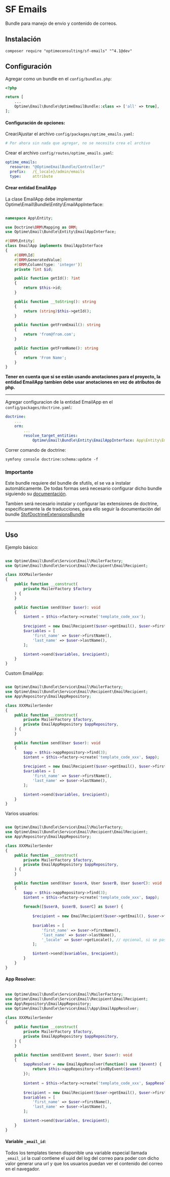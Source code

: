 # SF Emails
Bundle para manejo de envio y contenido de correos.

## Instalación

```
composer require "optimeconsulting/sf-emails" "^4.1@dev"
```

## Configuración 

Agregar como un bundle en el `config/bundles.php`:

```php
<?php

return [
    ...
    Optime\Email\Bundle\OptimeEmailBundle::class => ['all' => true],
];
```

#### Configuración de opciones:

Crear/Ajustar el archivo `config/packages/optime_emails.yaml`:

```yaml
# Por ahora sin nada que agregar, no se necesita crea el archivo
```

Crear el archivo `config/routes/optime_emails.yaml`:

```yaml
optime_emails:
  resource: "@OptimeEmailBundle/Controller/"
  prefix:   /{_locale}/admin/emails
  type:     attribute
```

#### Crear entidad EmailApp

La clase EmailApp debe implementar Optime\Email\Bundle\Entity\EmailAppInterface:

```php

namespace App\Entity;

use Doctrine\ORM\Mapping as ORM;
use Optime\Email\Bundle\Entity\EmailAppInterface;

#[ORM\Entity]
class EmailApp implements EmailAppInterface
{
    #[ORM\Id]
    #[ORM\GeneratedValue]
    #[ORM\Column(type: 'integer')]
    private ?int $id;

    public function getId(): ?int
    {
        return $this->id;
    }

    public function __toString(): string
    {
        return (string)$this->getId();
    }

    public function getFromEmail(): string
    {
        return 'from@from.com';
    }

    public function getFromName(): string
    {
        return 'From Name';
    }
}
```

**Tener en cuenta que si se están usando anotaciones para el proyecto, la entidad EmailApp tambien debe usar anotaciones en vez de atributos de php.**

<hr/>

Agregar configuracion de la entidad EmailApp en el `config/packages/doctrine.yaml`:

```yaml
doctrine:
    ...
    orm:
        ...
        resolve_target_entities:
            Optime\Email\Bundle\Entity\EmailAppInterface: App\Entity\EmailApp

```

Correr comando de doctrine:

```
symfony console doctrine:schema:update -f
```

### Importante

Este bundle requiere del bundle de sfutils, el se va a instalar automáticamente. De todas formas será necesario configurar dicho bundle siguiendo su [documentación](https://github.com/optimeadmin/sf_utils/blob/master/README.md).

Tambien será necesario instalar y configurar las extensiones de doctrine, especificamente la de traducciones, para ello seguir la documentación del bundle [StofDoctrineExtensionsBundle](https://symfony.com/bundles/StofDoctrineExtensionsBundle/current/index.html)

<hr>

## Uso

Ejemplo básico:

```php

use Optime\Email\Bundle\Service\Email\MailerFactory;
use Optime\Email\Bundle\Service\Email\Recipient\EmailRecipient;

class XXXMailerSender
{
    public function __construct(
        private MailerFactory $factory
    ) {
    }

    public function send(User $user): void
    {
        $intent = $this->factory->create('template_code_xxx');
        
        $recipient = new EmailRecipient($user->getEmail(), $user->firstName());
        $variables = [
            'first_name' => $user->firstName(),
            'last_name' => $user->lastName(),
        ];

        $intent->send($variables, $recipient);
    }
}
```

Custom EmailApp:

```php

use Optime\Email\Bundle\Service\Email\MailerFactory;
use Optime\Email\Bundle\Service\Email\Recipient\EmailRecipient;
use App\Repository\EmailAppRepository;

class XXXMailerSender
{
    public function __construct(
        private MailerFactory $factory,
        private EmailAppRepository $appRepository,
    ) {
    }

    public function send(User $user): void
    {
        $app = $this->appRepository->find(3);
        $intent = $this->factory->create('template_code_xxx', $app);
        
        $recipient = new EmailRecipient($user->getEmail(), $user->firstName());
        $variables = [
            'first_name' => $user->firstName(),
            'last_name' => $user->lastName(),
        ];

        $intent->send($variables, $recipient);
    }
}

```

Varios usuarios:

```php

use Optime\Email\Bundle\Service\Email\MailerFactory;
use Optime\Email\Bundle\Service\Email\Recipient\EmailRecipient;
use App\Repository\EmailAppRepository;

class XXXMailerSender
{
    public function __construct(
        private MailerFactory $factory,
        private EmailAppRepository $appRepository,
    ) {
    }

    public function send(User $userA, User $userB, User $userC): void
    {
        $app = $this->appRepository->find(3);
        $intent = $this->factory->create('template_code_xxx', $app);
        
        foreach([$userA, $userB, $userC] as $user) {
                    
            $recipient = new EmailRecipient($user->getEmail(), $user->firstName());
            
            $variables = [
                'first_name' => $user->firstName(),
                'last_name' => $user->lastName(),
                '_locale' => $user->getLocale(), // opcional, si se pasa se usa ese valor para los textos, y si no, se usa el locale de la petición actual.
            ];

            $intent->send($variables, $recipient);
        }
    }
}

```

#### App Resolver:

```php

use Optime\Email\Bundle\Service\Email\MailerFactory;
use Optime\Email\Bundle\Service\Email\Recipient\EmailRecipient;
use App\Repository\EmailAppRepository;
use Optime\Email\Bundle\Service\Email\App\EmailAppResolver;

class XXXMailerSender
{
    public function __construct(
        private MailerFactory $factory,
        private EmailAppRepository $appRepository,
    ) {
    }

    public function send(Event $event, User $user): void
    {
        $appResolver = new EmailAppResolver(function() use ($event) {
            return $this->appRepository->findByEvent($event)
        });
    
        $intent = $this->factory->create('template_code_xxx', $appResolver);
        
        $recipient = new EmailRecipient($user->getEmail(), $user->firstName());
        $variables = [
            'first_name' => $user->firstName(),
            'last_name' => $user->lastName(),
        ];

        $intent->send($variables, $recipient);
    }
}

```

#### Variable `_email_id`:

Todos los templates tienen disponible una variable especial llamada `_email_id` la cual contiene el uuid del log del correo para poder con dicho valor generar una url y que los usuarios puedan ver el contenido del correo en el navegador.
